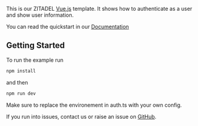 This is our ZITADEL [Vue.js](https://vuejs.org/) template. It shows how to authenticate as a user and show user information.

You can read the quickstart in our [Documentation](https://docs.zitadel.com/docs/examples/login/vue)

## Getting Started

To run the example run

```bash
npm install
```

and then

```bash
npm run dev
```

Make sure to replace the environement in auth.ts with your own config.

If you run into issues, contact us or raise an issue on [GitHub](https://github.com/zitadel/zitadel).
